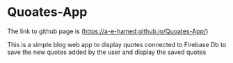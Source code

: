 # Quoates-App

The link to github page is (https://a-e-hamed.github.io/Quoates-App/)

This is a simple blog web app to display quotes connected to Firebase Db to save the new quotes added by the user and display the saved quotes 
